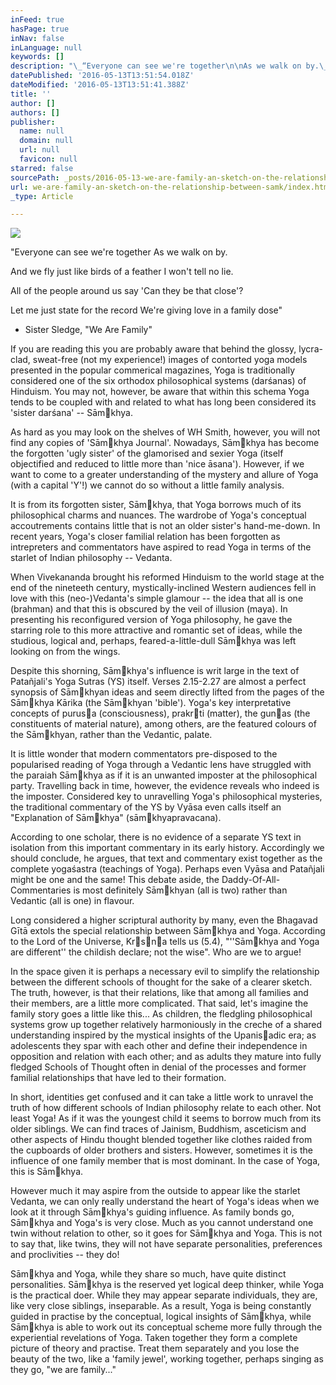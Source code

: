 ```yaml
---
inFeed: true
hasPage: true
inNav: false
inLanguage: null
keywords: []
description: "\_“Everyone can see we're together\n\nAs we walk on by.\_"
datePublished: '2016-05-13T13:51:54.018Z'
dateModified: '2016-05-13T13:51:41.388Z'
title: ''
author: []
authors: []
publisher:
  name: null
  domain: null
  url: null
  favicon: null
starred: false
sourcePath: _posts/2016-05-13-we-are-family-an-sketch-on-the-relationship-between-samk.md
url: we-are-family-an-sketch-on-the-relationship-between-samk/index.html
_type: Article

---
```

![](https://the-grid-user-content.s3-us-west-2.amazonaws.com/1101889a-9d4d-4289-af40-8055b0239072.jpg)

"Everyone can see we're together
As we walk on by. 

And we fly just like birds of a feather I won't tell no lie. 

All of the people around us say 'Can they be that close'? 

Let me just state for the record We're giving love in a family dose" 

- Sister Sledge, "We Are Family"

If you are reading this you are probably aware that behind the glossy, lycra-clad, sweat-free (not my experience!) images of contorted yoga models presented in the popular commerical magazines, Yoga is traditionally considered one of the six orthodox philosophical systems (darśanas) of Hinduism. You may not, however, be aware that within this schema Yoga tends to be coupled with and related to what has long been considered its 'sister darśana' -- Sāmkhya. 

As hard as you may look on the shelves of WH Smith, however, you will not find any copies of 'Sāmkhya Journal'. Nowadays, Sāmkhya has become the forgotten 'ugly sister' of the glamorised and sexier Yoga (itself objectified and reduced to little more than 'nice āsana'). However, if we want to come to a greater understanding of the mystery and allure of Yoga (with a capital 'Y'!) we cannot do so without a little family analysis.

It is from its forgotten sister, Sāmkhya, that Yoga borrows much of its philosophical charms and nuances. The wardrobe of Yoga's conceptual accoutrements contains little that is not an older sister's hand-me-down. In recent years, Yoga's closer familial relation has been forgotten as intrepreters and commentators have aspired to read Yoga in terms of the starlet of Indian philosophy -- Vedanta.

When Vivekananda brought his reformed Hinduism to the world stage at the end of the nineteeth century, mystically-inclined Western audiences fell in love with this (neo-)Vedanta's simple glamour -- the idea that all is one (brahman) and that this is obscured by the veil of illusion (maya). In presenting his reconfigured version of Yoga philosophy, he gave the starring role to this more attractive and romantic set of ideas, while the studious, logical and, perhaps, feared-a-little-dull Sāmkhya was left looking on from the wings.

Despite this shorning, Sāmkhya's influence is writ large in the text of Patañjali's Yoga Sutras (YS) itself. Verses 2.15-2.27 are almost a perfect synopsis of Sāmkhyan ideas and seem directly lifted from the pages of the Sāmkhya Kārika (the Sāmkhyan 'bible'). Yoga's key interpretative concepts of purusa (consciousness), prakrti (matter), the gunas (the constituents of material nature), among others, are the featured colours of the Sāmkhyan, rather than the Vedantic, palate. 

It is little wonder that modern commentators pre-disposed to the popularised reading of Yoga through a Vedantic lens have struggled with the paraiah Sāmkhya as if it is an unwanted imposter at the philosophical party. Travelling back in time, however, the evidence reveals who indeed is the imposter. Considered key to unravelling Yoga's philosophical mysteries, the traditional commentary of the YS by Vyāsa even calls itself an "Explanation of Sāmkhya" (sāmkhyapravacana). 

According to one scholar, there is no evidence of a separate YS text in isolation from this important commentary in its early history. Accordingly we should conclude, he argues, that text and commentary exist together as the complete yogaśastra (teachings of Yoga). Perhaps even Vyāsa and Patañjali might be one and the same! This debate aside, the Daddy-Of-All-Commentaries is most definitely Sāmkhyan (all is two) rather than Vedantic (all is one) in flavour. 

Long considered a higher scriptural authority by many, even the Bhagavad Gītā extols the special relationship between Sāmkhya and Yoga. According to the Lord of the Universe, Krsna tells us (5.4), "''Sāmkhya and Yoga are different'' the childish declare; not the wise". Who are we to argue! 

In the space given it is perhaps a necessary evil to simplify the relationship between the different schools of thought for the sake of a clearer sketch. The truth, however, is that their relations, like that among all families and their members, are a little more complicated. That said, let's imagine the family story goes a little like this... As children, the fledgling philosophical systems grow up together relatively harmoniously in the creche of a shared understanding inspired by the mystical insights of the Upanisadic era; as adolescents they spar with each other and define their independence in opposition and relation with each other; and as adults they mature into fully fledged Schools of Thought often in denial of the processes and former familial relationships that have led to their formation. 

In short, identities get confused and it can take a little work to unravel the truth of how different schools of Indian philosophy relate to each other. Not least Yoga! As if it was the youngest child it seems to borrow much from its older siblings. We can find traces of Jainism, Buddhism, asceticism and other aspects of Hindu thought blended together like clothes raided from the cupboards of older brothers and sisters. However, sometimes it is the influence of one family member that is most dominant. In the case of Yoga, this is Sāmkhya. 

However much it may aspire from the outside to appear like the starlet Vedanta, we can only really understand the heart of Yoga's ideas when we look at it through Sāmkhya's guiding influence. As family bonds go, Sāmkhya and Yoga's is very close. Much as you cannot understand one twin without relation to other, so it goes for Sāmkhya and Yoga. This is not to say that, like twins, they will not have separate personalities, preferences and proclivities -- they do! 

Sāmkhya and Yoga, while they share so much, have quite distinct personalities. Sāmkhya is the reserved yet logical deep thinker, while Yoga is the practical doer. While they may appear separate individuals, they are, like very close siblings, inseparable. As a result, Yoga is being constantly guided in practise by the conceptual, logical insights of Sāmkhya, while Sāmkhya is able to work out its conceptual scheme more fully through the experiential revelations of Yoga. Taken together they form a complete picture of theory and practise. Treat them separately and you lose the beauty of the two, like a 'family jewel', working together, perhaps singing as they go, "we are family..."